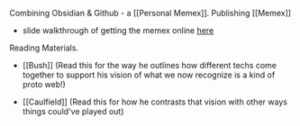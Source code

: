 Combining Obsidian & Github - a [[Personal Memex]]. Publishing [[Memex]]

-   slide walkthrough of getting the memex online [here](https://shawngraham.github.io/hist1900/assets/slides/jan18)

Reading Materials.
-   [[Bush]] (Read this for the way he outlines how different techs come together to support his vision of what we now recognize is a kind of proto web!)
    
-   [[Caulfield]] (Read this for how he contrasts that vision with other ways things could've played out)